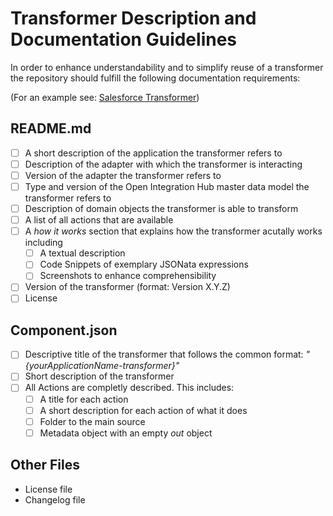 # Transformer Description and Documentation Guidelines

In order to enhance understandability and to simplify reuse of a transformer the repository should fulfill the following documentation requirements:

(For an example see: [Salesforce Transformer](https://github.com/openintegrationhub/salesforce-transformer))

## README.md
- [ ] A short description of the application the transformer refers to
- [ ] Description of the adapter with which the transformer is interacting
- [ ] Version of the adapter the transformer refers to
- [ ] Type and version of the Open Integration Hub master data model the transformer refers to
- [ ] Description of domain objects the transformer is able to transform
- [ ] A list of all actions that are available
- [ ] A _how it works_ section that explains how the transformer acutally works including
  - [ ] A textual description
  - [ ] Code Snippets of exemplary JSONata expressions
  - [ ] Screenshots to enhance comprehensibility
- [ ] Version of the transformer (format: Version X.Y.Z)
- [ ] License

## Component.json
- [ ] Descriptive title of the transformer that follows the common format: _"{yourApplicationName-transformer}"_
- [ ] Short description of the transformer
- [ ] All Actions are completly described. This includes:
  - [ ] A title for each action
  - [ ] A short description for each action of what it does
  - [ ] Folder to the main source
  - [ ] Metadata object with an empty _out_ object

## Other Files
- License file
- Changelog file
